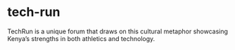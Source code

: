 # tech-run
TechRun is a unique forum that draws on this cultural metaphor showcasing Kenya’s strengths in both athletics and technology.
